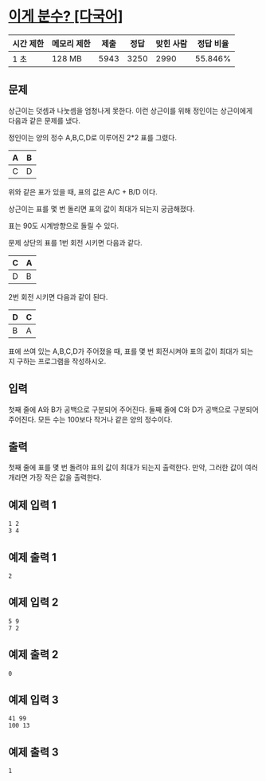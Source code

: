 # [이게 분수? [다국어]](https://www.acmicpc.net/problem/2863)

| 시간 제한 | 메모리 제한 | 제출 | 정답 | 맞힌 사람 | 정답 비율 |
| --- | --- | --- | --- | --- | --- |
| 1 초 | 128 MB | 5943 | 3250 | 2990 | 55.846% |

## 문제

상근이는 덧셈과 나눗셈을 엄청나게 못한다. 이런 상근이를 위해 정인이는 상근이에게 다음과 같은 문제를 냈다.

정인이는 양의 정수 A,B,C,D로 이루어진 2*2 표를 그렸다.

| A | B |
| --- | --- |
| C | D |

위와 같은 표가 있을 때, 표의 값은 A/C + B/D 이다.

상근이는 표를 몇 번 돌리면 표의 값이 최대가 되는지 궁금해졌다.

표는 90도 시계방향으로 돌릴 수 있다.

문제 상단의 표를 1번 회전 시키면 다음과 같다.

| C | A |
| --- | --- |
| D | B |

2번 회전 시키면 다음과 같이 된다.

| D | C |
| --- | --- |
| B | A |

표에 쓰여 있는 A,B,C,D가 주어졌을 때, 표를 몇 번 회전시켜야 표의 값이 최대가 되는지 구하는 프로그램을 작성하시오.

## 입력

첫째 줄에 A와 B가 공백으로 구분되어 주어진다. 둘째 줄에 C와 D가 공백으로 구분되어 주어진다. 모든 수는 100보다 작거나 같은 양의 정수이다.

## 출력

첫째 줄에 표를 몇 번 돌려야 표의 값이 최대가 되는지 출력한다. 만약, 그러한 값이 여러개라면 가장 작은 값을 출력한다.

## 예제 입력 1

```
1 2
3 4

```

## 예제 출력 1

```
2

```

## 예제 입력 2

```
5 9
7 2

```

## 예제 출력 2

```
0

```

## 예제 입력 3

```
41 99
100 13

```

## 예제 출력 3

```
1
```
